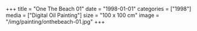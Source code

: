 +++
title = "One The Beach 01"
date = "1998-01-01"
categories = ["1998"]
media = ["Digital Oil Painting"]
size = "100 x 100 cm"
image = "/img/painting/onthebeach-01.jpg"
+++
